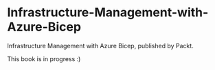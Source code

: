 # Infrastructure-Management-with-Azure-Bicep
Infrastructure Management with Azure Bicep, published by Packt.

This book is in progress :)
